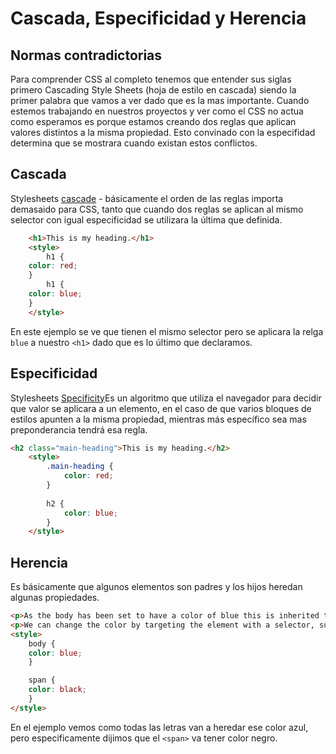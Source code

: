 # Cascada, Especificidad y Herencia

## Normas contradictorias

Para comprender CSS al completo tenemos que entender sus siglas primero Cascading Style Sheets (hoja de estilo en cascada) siendo la primer palabra que vamos a ver dado que es la mas importante. Cuando estemos trabajando en nuestros proyectos y ver como el CSS no actua como esperamos es porque estamos creando dos reglas que aplican valores distintos a la misma propiedad. Esto convinado con la especifidad determina que se mostrara cuando existan estos conflictos.

## Cascada

Stylesheets [cascade](https://developer.mozilla.org/en-US/docs/Web/CSS/Cascade) - básicamente el orden de las reglas importa demasaido para CSS, tanto que cuando dos reglas se aplican al mismo selector con igual especificidad se utilizara la última que definida.

```html
    <h1>This is my heading.</h1>
    <style>
        h1 {
    color: red;
    }
        h1 {
    color: blue;
    }
    </style>
```

En este ejemplo se ve que tienen el mismo selector pero se aplicara la relga `blue` a nuestro `<h1>` dado que es lo último que declaramos.

## Especificidad

Stylesheets [Specificity](https://developer.mozilla.org/en-US/docs/Web/CSS/Specificity)Es un algoritmo que utiliza el navegador para decidir que valor se aplicara a un elemento, en el caso de que varios bloques de estilos apunten a la misma propiedad, mientras más específico sea mas preponderancia tendrá esa regla.

```html
<h2 class="main-heading">This is my heading.</h2>
    <style>
        .main-heading {
            color: red;
        }
        
        h2 {
            color: blue;
        }
    </style>
```

## Herencia

Es básicamente que algunos elementos son padres y los hijos heredan algunas propiedades.

```html
<p>As the body has been set to have a color of blue this is inherited through the descendants.</p>
<p>We can change the color by targeting the element with a selector, such as this <span>span</span>.</p>
<style>
    body {
    color: blue;
    }

    span {
    color: black;
    }
</style>
```

En el ejemplo vemos como todas las letras van a heredar ese color azul, pero especificamente dijimos que el  `<span>` va tener color negro.
